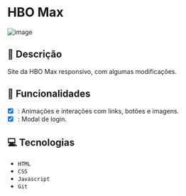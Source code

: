 # HBO Max
![image](https://github.com/user-attachments/assets/a60328bf-4046-434b-aecb-2d2e45986274)

## 📑 Descrição
Site da HBO Max responsivo, com algumas modificações.
## 🎯 Funcionalidades
- [x] : Animações e interações com links, botões e imagens.
- [x] : Modal de login.

## 💻 Tecnologias 
- `HTML`
- `CSS`
- `Javascript`
- `Git`

